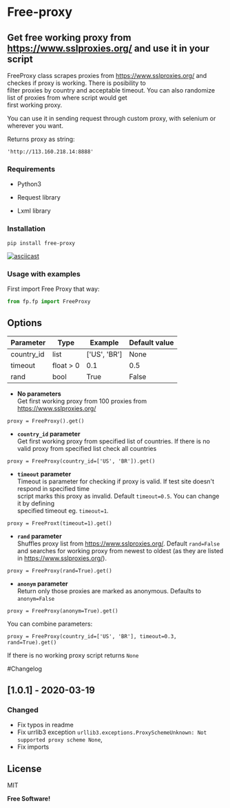 
# Free-proxy  
  
## Get free working proxy from https://www.sslproxies.org/ and use it in your script  
  
FreeProxy class scrapes proxies from https://www.sslproxies.org/ and checkes if proxy is working. There is posibility to  
filter proxies by country and acceptable timeout. You can also randomize list of proxies from where script would get   
first working proxy.  
  
You can use it in sending request through custom proxy, with selenium or wherever you want.  
  
Returns proxy as string:  
```  
'http://113.160.218.14:8888'  
```  
  
### Requirements  
  
* Python3  
  
* Request library  
  
* Lxml library  

### Installation

```
pip install free-proxy
```
[![asciicast](https://asciinema.org/a/Xolpn3eD2tyJl8Y8HE9zolgex.svg)](https://asciinema.org/a/Xolpn3eD2tyJl8Y8HE9zolgex)
  
### Usage with examples  

First import Free Proxy that way:
```python
from fp.fp import FreeProxy
```

## Options

Parameter | Type| Example | Default value
--- | --- | --- | --- 
country_id | list | ['US', 'BR'] | None
timeout | float > 0 |0.1 | 0.5
rand | bool | True | False

  
* **No parameters**   
Get first working proxy from 100 proxies from https://www.sslproxies.org/  
```
proxy = FreeProxy().get()  
```  
* **`country_id` parameter**   
Get first working proxy from specified list of countries. If there is no valid proxy from specified list check all countries  
```  
proxy = FreeProxy(country_id=['US', 'BR']).get()  
```  
* **`timeout` parameter**   
Timeout is parameter for checking if proxy is valid. If test site doesn't respond in specified time  
script marks this proxy as invalid. Default ```timeout=0.5```. You can change it by defining  
specified timeout eg. ```timeout=1```.  

```  
proxy = FreeProxt(timeout=1).get()  
```  
* **`rand` parameter**  
Shuffles proxy list from https://www.sslproxies.org/. Default `rand=False` and searches for working proxy from newest 
to oldest (as they are listed in https://www.sslproxies.org/).
```
proxy = FreeProxy(rand=True).get()  
```  


* **`anonym` parameter**  
Return only those proxies are marked as anonymous. Defaults to `anonym=False`
```
proxy = FreeProxy(anonym=True).get()  
```  

You can combine parameters:  
```  
proxy = FreeProxy(country_id=['US', 'BR'], timeout=0.3, rand=True).get()  
```  
  
If there is no working proxy script returns `None`  

#Changelog
## [1.0.1] - 2020-03-19
### Changed
- Fix typos in readme
- Fix urrlib3 exception `urllib3.exceptions.ProxySchemeUnknown: Not supported proxy scheme None`,
- Fix imports
  
License  
----  
  
MIT  
  
  
**Free Software!**